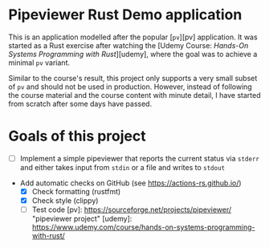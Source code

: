 # Pipeviewer Rust Demo application

This is an application modelled after the popular [`pv`][pv] application. It was started as a Rust exercise after watching the [Udemy Course: *Hands-On Systems Programming with Rust*][udemy], where the goal was to achieve a minimal `pv` variant.

Similar to the course's result, this project only supports a very small subset of `pv` and should not be used in production.
However, instead of following the course material and the course content with minute detail, I have started from scratch after some days have passed.

# Goals of this project

- [ ] Implement a simple pipeviewer that reports the current status via `stderr` and either takes input from `stdin` or a file and writes to `stdout`
- Add automatic checks on GitHub (see https://actions-rs.github.io/)
    - [x] Check formatting (rustfmt)
    - [x] Check style (clippy)
    - [ ] Test code
 [pv]: https://sourceforge.net/projects/pipeviewer/ "pipeviewer project" 
 [udemy]: https://www.udemy.com/course/hands-on-systems-programming-with-rust/
